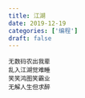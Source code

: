 ```yaml
---
title: 江湖
date: 2019-12-19
categories: ['编程']
draft: false
---
```


```
无数码农出我辈
乱入江湖觉难睡
笑笑鸿图笑霸业
无解人生但求醉
```